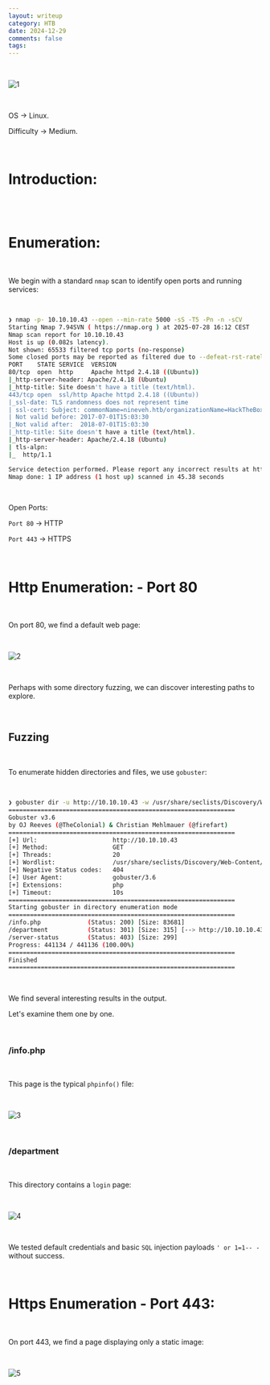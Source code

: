 ```yaml
---
layout: writeup
category: HTB
date: 2024-12-29
comments: false
tags: 
---
```


<br />

![1](../../../assets/images/Nineveh/1.png)

<br />

OS -> Linux.

Difficulty -> Medium.

<br />

# Introduction:

<br />



<br />

# Enumeration:

<br />

We begin with a standard `nmap` scan to identify open ports and running services:

<br />

```bash
❯ nmap -p- 10.10.10.43 --open --min-rate 5000 -sS -T5 -Pn -n -sCV
Starting Nmap 7.94SVN ( https://nmap.org ) at 2025-07-28 16:12 CEST
Nmap scan report for 10.10.10.43
Host is up (0.082s latency).
Not shown: 65533 filtered tcp ports (no-response)
Some closed ports may be reported as filtered due to --defeat-rst-ratelimit
PORT    STATE SERVICE  VERSION
80/tcp  open  http     Apache httpd 2.4.18 ((Ubuntu))
|_http-server-header: Apache/2.4.18 (Ubuntu)
|_http-title: Site doesn't have a title (text/html).
443/tcp open  ssl/http Apache httpd 2.4.18 ((Ubuntu))
|_ssl-date: TLS randomness does not represent time
| ssl-cert: Subject: commonName=nineveh.htb/organizationName=HackTheBox Ltd/stateOrProvinceName=Athens/countryName=GR
| Not valid before: 2017-07-01T15:03:30
|_Not valid after:  2018-07-01T15:03:30
|_http-title: Site doesn't have a title (text/html).
|_http-server-header: Apache/2.4.18 (Ubuntu)
| tls-alpn: 
|_  http/1.1

Service detection performed. Please report any incorrect results at https://nmap.org/submit/ .
Nmap done: 1 IP address (1 host up) scanned in 45.38 seconds
```

<br />

Open Ports:

`Port 80` -> HTTP 

`Port 443` -> HTTPS 

<br />

# Http Enumeration: - Port 80

<br />

On port 80, we find a default web page:

<br />

![2](../../../assets/images/Nineveh/2.png)

<br />

Perhaps with some directory fuzzing, we can discover interesting paths to explore.

<br />

## Fuzzing 

<br />

To enumerate hidden directories and files, we use `gobuster`:

<br />

```bash
❯ gobuster dir -u http://10.10.10.43 -w /usr/share/seclists/Discovery/Web-Content/directory-list-2.3-medium.txt -t 20 -x php
===============================================================
Gobuster v3.6
by OJ Reeves (@TheColonial) & Christian Mehlmauer (@firefart)
===============================================================
[+] Url:                     http://10.10.10.43
[+] Method:                  GET
[+] Threads:                 20
[+] Wordlist:                /usr/share/seclists/Discovery/Web-Content/directory-list-2.3-medium.txt
[+] Negative Status codes:   404
[+] User Agent:              gobuster/3.6
[+] Extensions:              php
[+] Timeout:                 10s
===============================================================
Starting gobuster in directory enumeration mode
===============================================================
/info.php             (Status: 200) [Size: 83681]
/department           (Status: 301) [Size: 315] [--> http://10.10.10.43/department/]
/server-status        (Status: 403) [Size: 299]
Progress: 441134 / 441136 (100.00%)
===============================================================
Finished
===============================================================
```

<br />

We find several interesting results in the output.

Let's examine them one by one.

<br />

### /info.php

<br />

This page is the typical `phpinfo()` file:

<br />

![3](../../../assets/images/Nineveh/3.png)

<br />

### /department

<br />

This directory contains a `login` page:

<br />

![4](../../../assets/images/Nineveh/4.png)

<br />

We tested default credentials and basic `SQL` injection payloads `' or 1=1-- -` without success.

<br />

# Https Enumeration - Port 443:

<br />

On port 443, we find a page displaying only a static image:

<br />

![5](../../../assets/images/Nineveh/5.png)

<br />

